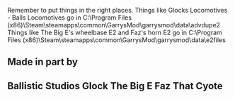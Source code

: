Remember to put things in the right places.
Things like Glocks Locomotives - Balls Locomotives go in C:\Program Files (x86)\Steam\steamapps\common\GarrysMod\garrysmod\data\advdupe2
Things like The Big E's wheelbase E2 and Faz's horn E2 go in C:\Program Files (x86)\Steam\steamapps\common\GarrysMod\garrysmod\data\e2files

Made in part by 
---------------------
Ballistic Studios
Glock
The Big E
Faz That Cyote
---------------------

